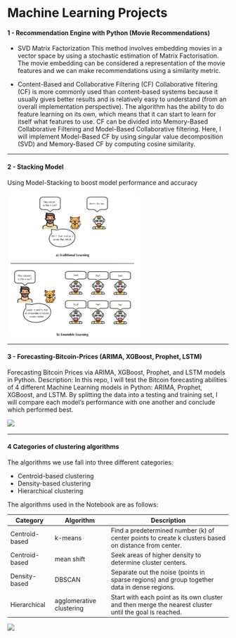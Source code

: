 # Machine Learning Projects


#### 1 - Recommendation Engine with Python (Movie Recommendations)
  - SVD Matrix Factorization
  This method involves embedding movies in a vector space by using a stochastic estimation of Matrix Factorisation. The movie embedding can be considered a representation of the movie features and we can make recommendations using a similarity metric.
  
  - Content-Based and Collaborative Filtering (CF)
   Collaborative filtering (CF) is more commonly used than content-based systems because it usually gives better results and is relatively easy to understand (from an overall implementation perspective). The algorithm has the ability to do feature learning on its own, which means that it can start to learn for itself what features to use.
   CF can be divided into Memory-Based Collaborative Filtering and Model-Based Collaborative filtering.
   Here, I will implement Model-Based CF by using singular value decomposition (SVD) and Memory-Based CF by computing cosine similarity.


---


#### 2 - Stacking Model

Using Model-Stacking to boost model performance and accuracy

<img src="/Stacking Model/Data/1.jpeg" width="60%" >


---

#### 3 - Forecasting-Bitcoin-Prices (ARIMA, XGBoost, Prophet, LSTM)
Forecasting Bitcoin Prices via ARIMA, XGBoost, Prophet, and LSTM models in Python.
Description: In this repo, I will test the Bitcoin forecasting abilities of 4 different Machine Learning models in Python: ARIMA, Prophet, XGBoost, and LSTM. By splitting the data into a testing and training set, I will compare each model’s performance with one another and conclude which performed best.

<img src="https://media.giphy.com/media/8yQady2pFVfGJSnde7/giphy-downsized.gif">

---

#### 4  Categories of clustering algorithms

The algorithms we use fall into three different categories:

* Centroid-based clustering
* Density-based clustering
* Hierarchical clustering

The algorithms used in the Notebook are as follows:

| Category | Algorithm | Description |
| --- | --- | --- |
| Centroid-based | k-means | Find a predetermined number (k) of center points to create k clusters based on distance from center. |
| Centroid-based | mean shift | Seek areas of higher density to determine cluster centers. |
| Density-based | DBSCAN | Separate out the noise (points in sparse regions) and group together data in dense regions. |
| Hierarchical | agglomerative clustering | Start with each point as its own cluster and then merge the nearest cluster until the goal is reached. |

<img src="https://github.com/imanjani/Machine_Learning_Projects/blob/master/data/clustering3D.gif">
